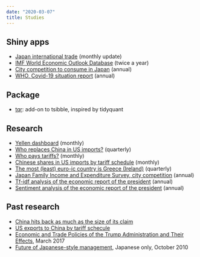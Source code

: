 ```yaml
---
date: "2020-03-07"
title: Studies
---
```


## Shiny apps

* [Japan international trade](https://mitsuoxv.shinyapps.io/jp-trade/) (monthly update)
* [IMF World Economic Outlook Database](https://mitsuoxv.shinyapps.io/imf-weo/)  (twice a year)
* [City competition to consume in Japan](https://mitsuoxv.shinyapps.io/jp-household/) (annual)
* [WHO, Covid-19 situation report](https://mitsuoxv.shinyapps.io/covid/) (annual)

## Package

* [tqr](https://github.com/mitsuoxv/tqr): add-on to tsibble, inspired by tidyquant

## Research

* [Yellen dashboard](https://github.com/mitsuoxv/yellen-dashboard/blob/master/README.md) (monthly)
* [Who replaces China in US imports?](https://github.com/mitsuoxv/us-tariffs-on-china/blob/master/Trade-diversion.md) (quarterly)
* [Who pays tariffs?](https://github.com/mitsuoxv/us-tariffs-on-china/blob/master/Who-pays.md) (monthly)
* [Chinese shares in US imports by tariff schedule](https://github.com/mitsuoxv/us-tariffs-on-china/blob/master/README.md) (monthly)
* [The most (least) euro-ic country is Greece (Ireland)](https://github.com/mitsuoxv/euro-or-not-gdp/blob/master/README.md) (quarterly)
* [Japan Family Income and Expenditure Survey, city competition](https://github.com/mitsuoxv/jp-household/blob/master/README.md) (annual)
* [Tf-idf analysis of the economic report of the president](https://github.com/mitsuoxv/erp/blob/master/README.md) (annual)
* [Sentiment analysis of the economic report of the president](https://github.com/mitsuoxv/erp/blob/master/Sentiment.md) (annual)

## Past research

* [China hits back as much as the size of its claim](https://github.com/mitsuoxv/us-tariffs-on-china/blob/master/China-hits-back3.md)
* [US exports to China by tariff schecule](https://github.com/mitsuoxv/us-tariffs-on-china/blob/master/China-hits-back.md)
* [Economic and Trade Policies of the Trump
Administration and Their Effects](http://www.hitachi-hri.com/english/journal/__icsFiles/afieldfile/2017/03/28/vol11_04_3.pdf), March 2017
* [Future of Japanese-style management](http://www.hitachi-hri.com/journal/vol05_03.html), Japanese only, October 2010



